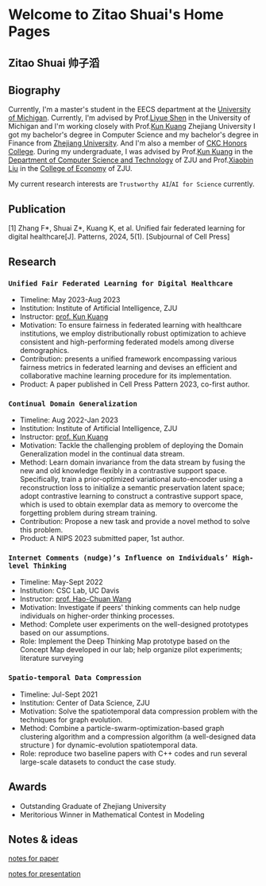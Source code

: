 # Welcome to Zitao Shuai's Home Pages

## Zitao Shuai      帅子滔

## Biography

Currently, I'm a master's student in the EECS department at the [University of Michigan](https://umich.edu/). Currently, I'm advised by Prof.[Liyue Shen](https://liyueshen.engin.umich.edu/) in the University of Michigan and I'm working closely with Prof.[Kun Kuang](https://kunkuang.github.io/) Zhejiang University I got my bachelor's degree in Computer Science and my bachelor's degree in Finance from [Zhejiang University](https://www.zju.edu.cn/english/). And I'm also a member of [CKC Honors College](http://ckc.zju.edu.cn/ckcen/). During my undergraduate, I was advised by Prof.[Kun Kuang](https://kunkuang.github.io/) in the [Department of Computer Science and Technology](http://www.en.cs.zju.edu.cn/) of ZJU and Prof.[Xiaobin Liu](https://person.zju.edu.cn/en/0018064) in the [College of Economy](http://www.cec.zju.edu.cn/cecen/main.psp) of ZJU. 

My current research interests are `Trustworthy AI`/`AI for Science` currently. 
## Publication

[1] Zhang F*, Shuai Z*, Kuang K, et al. Unified fair federated learning for digital healthcare[J]. Patterns, 2024, 5(1). [Subjournal of Cell Press]

## Research
### `Unified Fair Federated Learning for Digital Healthcare`

- Timeline: May 2023-Aug 2023
- Institution: Institute of Artificial Intelligence, ZJU
- Instructor: [prof. Kun Kuang](https://kunkuang.github.io/)
-	Motivation: To ensure fairness in federated learning with healthcare institutions, we employ distributionally robust optimization to achieve consistent and high-performing federated models among diverse demographics.
-	Contribution: presents a unified framework encompassing various fairness metrics in federated learning and devises an efficient and collaborative machine learning procedure for its implementation.
-	Product: A paper published in Cell Press Pattern 2023, co-first author.

### `Continual Domain Generalization`

- Timeline: Aug 2022-Jan 2023
- Institution: Institute of Artificial Intelligence, ZJU
- Instructor: [prof. Kun Kuang](https://kunkuang.github.io/)
-	Motivation: Tackle the challenging problem of deploying the Domain Generalization model in the continual data stream.
-	Method: Learn domain invariance from the data stream by fusing the new and old knowledge flexibly in a contrastive support space. Specifically, train a prior-optimized variational auto-encoder using a reconstruction loss to initialize a semantic preservation latent space; adopt contrastive learning to construct a contrastive support space, which is used to obtain exemplar data as memory to overcome the forgetting problem during stream training.
-	Contribution: Propose a new task and provide a novel method to solve this problem.
-	Product: A NIPS 2023 submitted paper, 1st author.

### `Internet Comments (nudge)’s Influence on Individuals’ High-level Thinking`

- Timeline: May-Sept 2022
- Institution: CSC Lab, UC Davis
- Instructor: [prof. Hao-Chuan Wang](http://www.haochuanwang.info/)
-	Motivation: Investigate if peers' thinking comments can help nudge individuals on higher-order thinking processes.
-	Method: Complete user experiments on the well-designed prototypes based on our assumptions.
-	Role: Implement the Deep Thinking Map prototype based on the Concept Map developed in our lab; help organize pilot experiments; literature surveying


### `Spatio-temporal Data Compression`

- Timeline: Jul-Sept 2021
- Institution: Center of Data Science, ZJU
-	Motivation: Solve the spatiotemporal data compression problem with the techniques for graph evolution.
-	Method: Combine a particle-swarm-optimization-based graph clustering algorithm and a compression algorithm (a well-designed data structure ) for dynamic-evolution spatiotemporal data.
-	Role: reproduce two baseline papers with C++ codes and run several large-scale datasets to conduct the case study.


## Awards

- Outstanding Graduate of Zhejiang University
- Meritorious Winner in Mathematical Contest in Modeling


## Notes & ideas

[notes for paper](https://zitao-shuai.github.io/notes/paper)

[notes for presentation](https://zitao-shuai.github.io/notes/pre)


